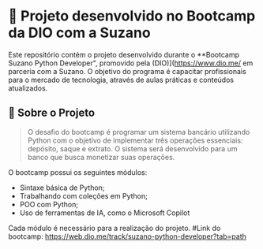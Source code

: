 
# 🚀 Projeto desenvolvido no Bootcamp da DIO com a Suzano

Este repositório contém o projeto desenvolvido durante o **Bootcamp  Suzano Python Developer", promovido pela (DIO)](https://www.dio.me/ em parceria com a Suzano. O objetivo do programa é capacitar profissionais para o mercado de tecnologia, através de aulas práticas e conteúdos atualizados.

## 📌 Sobre o Projeto

> O desafio do bootcamp é programar um sistema bancário utilizando Python com o objetivo de implementar três operações essenciais: depósito, saque e extrato. O sistema será desenvolvido para um banco que busca monetizar suas operações.

O bootcamp possui os seguintes módulos:
- Sintaxe básica de Python;
- Trabalhando com coleções em Python;
- POO com Python;
- Uso de ferramentas de IA, como o Microsoft Copilot

Cada módulo é necessário para a realização do projeto.
#Link do bootcamp: https://web.dio.me/track/suzano-python-developer?tab=path

